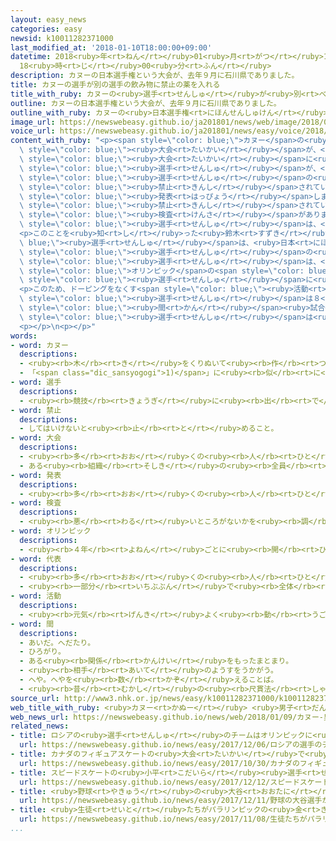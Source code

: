 ```yaml
---
layout: easy_news
categories: easy
newsid: k10011282371000
last_modified_at: '2018-01-10T18:00:00+09:00'
datetime: 2018<ruby>年<rt>ねん</rt></ruby>01<ruby>月<rt>がつ</rt></ruby>10<ruby>日<rt>にち</rt></ruby>
  18<ruby>時<rt>じ</rt></ruby>00<ruby>分<rt>ふん</rt></ruby>
description: カヌーの日本選手権という大会が、去年９月に石川県でありました。
title: カヌーの選手が別の選手の飲み物に禁止の薬を入れる
title_with_ruby: カヌーの<ruby>選手<rt>せんしゅ</rt></ruby>が<ruby>別<rt>べつ</rt></ruby>の<ruby>選手<rt>せんしゅ</rt></ruby>の<ruby>飲<rt>の</rt></ruby>み<ruby>物<rt>もの</rt></ruby>に<ruby>禁止<rt>きんし</rt></ruby>の<ruby>薬<rt>くすり</rt></ruby>を<ruby>入<rt>い</rt></ruby>れる
outline: カヌーの日本選手権という大会が、去年９月に石川県でありました。
outline_with_ruby: カヌーの<ruby>日本選手権<rt>にほんせんしゅけん</rt></ruby>という<ruby>大会<rt>たいかい</rt></ruby>が、<ruby>去年<rt>きょねん</rt></ruby>９<ruby>月<rt>がつ</rt></ruby>に<ruby>石川県<rt>いしかわけん</rt></ruby>でありました。
image_url: https://newswebeasy.github.io/ja201801/news/web/image/2018/01/09/K10011282371_1801090815_1801090817_01_03.jpg
voice_url: https://newswebeasy.github.io/ja201801/news/easy/voice/2018/01/10/k10011282371000.mp3
content_with_ruby: "<p><span style=\"color: blue;\">カヌー</span>の<ruby>日本選手権<rt>にほんせんしゅけん</rt></ruby>という<span\
  \ style=\"color: blue;\"><ruby>大会<rt>たいかい</rt></ruby></span>が、<ruby>去年<rt>きょねん</rt></ruby>９<ruby>月<rt>がつ</rt></ruby>に<ruby>石川県<rt>いしかわけん</rt></ruby>でありました。<ruby>日本<rt>にほん</rt></ruby>カヌー<ruby>連盟<rt>れんめい</rt></ruby>などは<ruby>９日<rt>ここのか</rt></ruby>、この<span\
  \ style=\"color: blue;\"><ruby>大会<rt>たいかい</rt></ruby></span>に<ruby>出<rt>で</rt></ruby>た<ruby>鈴木康大<rt>すずきやすひろ</rt></ruby><span\
  \ style=\"color: blue;\"><ruby>選手<rt>せんしゅ</rt></ruby></span>が、<ruby>小松正治<rt>こまつせいじ</rt></ruby><span\
  \ style=\"color: blue;\"><ruby>選手<rt>せんしゅ</rt></ruby></span>の<ruby>飲<rt>の</rt></ruby>み<ruby>物<rt>もの</rt></ruby>に<span\
  \ style=\"color: blue;\"><ruby>禁止<rt>きんし</rt></ruby></span>されている<ruby>薬<rt>くすり</rt></ruby>を<ruby>入<rt>い</rt></ruby>れたと<span\
  \ style=\"color: blue;\"><ruby>発表<rt>はっぴょう</rt></ruby></span>しました。</p>\n<p><ruby>試合<rt>しあい</rt></ruby>のあと、<span\
  \ style=\"color: blue;\"><ruby>禁止<rt>きんし</rt></ruby></span>されている<ruby>薬<rt>くすり</rt></ruby>を<ruby>使<rt>つか</rt></ruby>う「ドーピング」をしていないかどうか<ruby>調<rt>しら</rt></ruby>べる<span\
  \ style=\"color: blue;\"><ruby>検査<rt>けんさ</rt></ruby></span>があります。<ruby>薬<rt>くすり</rt></ruby>が<ruby>入<rt>はい</rt></ruby>った<ruby>飲<rt>の</rt></ruby>み<ruby>物<rt>もの</rt></ruby>を<ruby>飲<rt>の</rt></ruby>んだ<ruby>小松<rt>こまつ</rt></ruby><span\
  \ style=\"color: blue;\"><ruby>選手<rt>せんしゅ</rt></ruby></span>は、<ruby>去年<rt>きょねん</rt></ruby>１０<ruby>月<rt>がつ</rt></ruby>から<ruby>試合<rt>しあい</rt></ruby>に<ruby>出<rt>で</rt></ruby>ることができなくなりました。</p>\n\
  <p>このことを<ruby>知<rt>し</rt></ruby>った<ruby>鈴木<rt>すずき</rt></ruby><span style=\"color:\
  \ blue;\"><ruby>選手<rt>せんしゅ</rt></ruby></span>は、<ruby>日本<rt>にほん</rt></ruby>カヌー<ruby>連盟<rt>れんめい</rt></ruby>と<ruby>関係<rt>かんけい</rt></ruby>がある<ruby>人<rt>ひと</rt></ruby>に、<ruby>自分<rt>じぶん</rt></ruby>が<ruby>小松<rt>こまつ</rt></ruby><span\
  \ style=\"color: blue;\"><ruby>選手<rt>せんしゅ</rt></ruby></span>の<ruby>飲<rt>の</rt></ruby>み<ruby>物<rt>もの</rt></ruby>に<ruby>薬<rt>くすり</rt></ruby>を<ruby>入<rt>い</rt></ruby>れたと<ruby>伝<rt>つた</rt></ruby>えました。<ruby>鈴木<rt>すずき</rt></ruby><span\
  \ style=\"color: blue;\"><ruby>選手<rt>せんしゅ</rt></ruby></span>は、<ruby>東京<rt>とうきょう</rt></ruby><span\
  \ style=\"color: blue;\">オリンピック</span>の<span style=\"color: blue;\"><ruby>代表<rt>だいひょう</rt></ruby></span>になりたいと<ruby>思<rt>おも</rt></ruby>っていました。しかし「<ruby>力<rt>ちから</rt></ruby>では<ruby>小松<rt>こまつ</rt></ruby><span\
  \ style=\"color: blue;\"><ruby>選手<rt>せんしゅ</rt></ruby></span>に<ruby>勝<rt>か</rt></ruby>つことができないと<ruby>思<rt>おも</rt></ruby>ってやってしまいました」と<ruby>話<rt>はな</rt></ruby>しています。</p>\n\
  <p>このため、ドーピングをなくす<span style=\"color: blue;\"><ruby>活動<rt>かつどう</rt></ruby></span>をしているＪＡＤＡは、<ruby>鈴木<rt>すずき</rt></ruby><span\
  \ style=\"color: blue;\"><ruby>選手<rt>せんしゅ</rt></ruby></span>は８<ruby>年<rt>ねん</rt></ruby><span\
  \ style=\"color: blue;\"><ruby>間<rt>かん</rt></ruby></span><ruby>試合<rt>しあい</rt></ruby>に<ruby>出<rt>で</rt></ruby>ることができないと<ruby>決<rt>き</rt></ruby>めました。そして、<ruby>小松<rt>こまつ</rt></ruby><span\
  \ style=\"color: blue;\"><ruby>選手<rt>せんしゅ</rt></ruby></span>は<ruby>試合<rt>しあい</rt></ruby>に<ruby>出<rt>で</rt></ruby>ることができるようにしました。</p>\n\
  <p></p>\n<p></p>"
words:
- word: カヌー
  descriptions:
  - <ruby><rb>木</rb><rt>き</rt></ruby>をくりぬいて<ruby><rb>作</rb><rt>つく</rt></ruby>った<ruby><rb>丸木舟</rb><rt>まるきぶね</rt></ruby>。
  - 「<span class="dic_sansyogogi">1)</span>」に<ruby><rb>似</rb><rt>に</rt></ruby>せて<ruby><rb>作</rb><rt>つく</rt></ruby>った、カヌー<ruby><rb>競技</rb><rt>きょうぎ</rt></ruby>に<ruby><rb>使</rb><rt>つか</rt></ruby>うボート。また、その<ruby><rb>競技</rb><rt>きょうぎ</rt></ruby>。
- word: 選手
  descriptions:
  - <ruby><rb>競技</rb><rt>きょうぎ</rt></ruby>に<ruby><rb>出</rb><rt>で</rt></ruby>るために<ruby><rb>選</rb><rt>えら</rt></ruby>ばれた<ruby><rb>人</rb><rt>ひと</rt></ruby>。
- word: 禁止
  descriptions:
  - してはいけないと<ruby><rb>止</rb><rt>と</rt></ruby>めること。
- word: 大会
  descriptions:
  - <ruby><rb>多</rb><rt>おお</rt></ruby>くの<ruby><rb>人</rb><rt>ひと</rt></ruby>が<ruby><rb>集</rb><rt>あつ</rt></ruby>まる<ruby><rb>会</rb><rt>かい</rt></ruby>。
  - ある<ruby><rb>組織</rb><rt>そしき</rt></ruby>の<ruby><rb>全員</rb><rt>ぜんいん</rt></ruby>が<ruby><rb>集</rb><rt>あつ</rt></ruby>まる<ruby><rb>会</rb><rt>かい</rt></ruby>。
- word: 発表
  descriptions:
  - <ruby><rb>多</rb><rt>おお</rt></ruby>くの<ruby><rb>人</rb><rt>ひと</rt></ruby>に<ruby><rb>広</rb><rt>ひろ</rt></ruby>く<ruby><rb>知</rb><rt>し</rt></ruby>らせること。
- word: 検査
  descriptions:
  - <ruby><rb>悪</rb><rt>わる</rt></ruby>いところがないかを<ruby><rb>調</rb><rt>しら</rt></ruby>べること。
- word: オリンピック
  descriptions:
  - <ruby><rb>４年</rb><rt>よねん</rt></ruby>ごとに<ruby><rb>開</rb><rt>ひら</rt></ruby>かれ、<ruby><rb>世界</rb><rt>せかい</rt></ruby>じゅうの<ruby><rb>国々</rb><rt>くにぐに</rt></ruby>から<ruby><rb>選手</rb><rt>せんしゅ</rt></ruby>が<ruby><rb>参加</rb><rt>さんか</rt></ruby>する<ruby><rb>競技大会</rb><rt>きょうぎたいかい</rt></ruby>。<ruby><rb>古代</rb><rt>こだい</rt></ruby>ギリシャのオリンピアで<ruby><rb>開</rb><rt>ひら</rt></ruby>かれた<ruby><rb>古代</rb><rt>こだい</rt></ruby>オリンピックにならって、フランスのクーベルタンの<ruby><rb>力</rb><rt>ちから</rt></ruby>で、１８９６<ruby><rb>年</rb><rt>ねん</rt></ruby>にギリシャのアテネで<ruby><rb>開</rb><rt>ひら</rt></ruby>かれたのが、<ruby><rb>近代</rb><rt>きんだい</rt></ruby>オリンピックの<ruby><rb>始</rb><rt>はじ</rt></ruby>まり。<ruby><rb>五輪</rb><rt>ごりん</rt></ruby>。
- word: 代表
  descriptions:
  - <ruby><rb>多</rb><rt>おお</rt></ruby>くの<ruby><rb>人</rb><rt>ひと</rt></ruby>に<ruby><rb>代</rb><rt>か</rt></ruby>わって<ruby><rb>何</rb><rt>なに</rt></ruby>かをすること。また、その<ruby><rb>人</rb><rt>ひと</rt></ruby>。
  - <ruby><rb>一部分</rb><rt>いちぶぶん</rt></ruby>で<ruby><rb>全体</rb><rt>ぜんたい</rt></ruby>の<ruby><rb>特色</rb><rt>とくしょく</rt></ruby>を<ruby><rb>表</rb><rt>あらわ</rt></ruby>すこと。また、そのもの。
- word: 活動
  descriptions:
  - <ruby><rb>元気</rb><rt>げんき</rt></ruby>よく<ruby><rb>動</rb><rt>うご</rt></ruby>いたり、<ruby><rb>働</rb><rt>はたら</rt></ruby>いたりすること。
- word: 間
  descriptions:
  - あいだ。へだたり。
  - ひろがり。
  - ある<ruby><rb>関係</rb><rt>かんけい</rt></ruby>をもったまとまり。
  - <ruby><rb>相手</rb><rt>あいて</rt></ruby>のようすをうかがう。
  - へや。へやを<ruby><rb>数</rb><rt>かぞ</rt></ruby>えることば。
  - <ruby><rb>昔</rb><rt>むかし</rt></ruby>の<ruby><rb>尺貫法</rb><rt>しゃっかんほう</rt></ruby>で、<ruby><rb>長</rb><rt>なが</rt></ruby>さの<ruby><rb>単位</rb><rt>たんい</rt></ruby>の<ruby><rb>一</rb><rt>ひと</rt></ruby>つ。<ruby><rb>一間</rb><rt>いっけん</rt></ruby>は<ruby><rb>約</rb><rt>やく</rt></ruby>一・八メートル。
source_url: http://www3.nhk.or.jp/news/easy/k10011282371000/k10011282371000.html
web_title_with_ruby: <ruby>カヌー<rt>かぬー</rt></ruby> <ruby>男子<rt>だんし</rt></ruby><ruby>選手<rt>せんしゅ</rt></ruby>が<ruby>別<rt>べつ</rt></ruby>の<ruby>選手<rt>せんしゅ</rt></ruby>の<ruby>飲<rt>の</rt></ruby>み<ruby>物<rt>もの</rt></ruby>に<ruby>禁止<rt>きんし</rt></ruby><ruby>薬物<rt>やくぶつ</rt></ruby>
web_news_url: https://newswebeasy.github.io/news/web/2018/01/09/カヌー-男子選手が別の選手の飲み物に禁止薬物
related_news:
- title: ロシアの<ruby>選手<rt>せんしゅ</rt></ruby>のチームはオリンピックに<ruby>出<rt>で</rt></ruby>ることができない
  url: https://newswebeasy.github.io/news/easy/2017/12/06/ロシアの選手のチームはオリンピックに出ることができない
- title: カナダのフィギュアスケートの<ruby>大会<rt>たいかい</rt></ruby>で<ruby>宇野<rt>うの</rt></ruby><ruby>選手<rt>せんしゅ</rt></ruby>が<ruby>優勝<rt>ゆうしょう</rt></ruby>
  url: https://newswebeasy.github.io/news/easy/2017/10/30/カナダのフィギュアスケートの大会で宇野選手が優勝
- title: スピードスケートの<ruby>小平<rt>こだいら</rt></ruby><ruby>選手<rt>せんしゅ</rt></ruby>が<ruby>世界<rt>せかい</rt></ruby>で１<ruby>番<rt>ばん</rt></ruby><ruby>速<rt>はや</rt></ruby>い<ruby>記録<rt>きろく</rt></ruby>を<ruby>出<rt>だ</rt></ruby>す
  url: https://newswebeasy.github.io/news/easy/2017/12/12/スピードスケートの小平選手が世界で1番速い記録を出す
- title: <ruby>野球<rt>やきゅう</rt></ruby>の<ruby>大谷<rt>おおたに</rt></ruby><ruby>選手<rt>せんしゅ</rt></ruby>がアメリカのエンジェルスに<ruby>入<rt>はい</rt></ruby>る
  url: https://newswebeasy.github.io/news/easy/2017/12/11/野球の大谷選手がアメリカのエンジェルスに入る
- title: <ruby>生徒<rt>せいと</rt></ruby>たちがパラリンピックの<ruby>金<rt>きん</rt></ruby>メダルの<ruby>選手<rt>せんしゅ</rt></ruby>から<ruby>話<rt>はなし</rt></ruby>を<ruby>聞<rt>き</rt></ruby>く
  url: https://newswebeasy.github.io/news/easy/2017/11/08/生徒たちがパラリンピックの金メダルの選手から話を聞く
...
```

